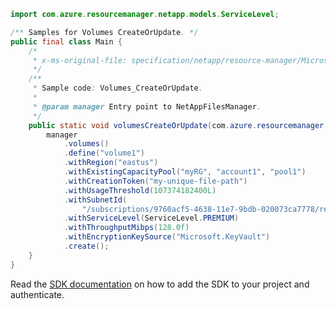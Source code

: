 ```java
import com.azure.resourcemanager.netapp.models.ServiceLevel;

/** Samples for Volumes CreateOrUpdate. */
public final class Main {
    /*
     * x-ms-original-file: specification/netapp/resource-manager/Microsoft.NetApp/stable/2021-10-01/examples/Volumes_CreateOrUpdate.json
     */
    /**
     * Sample code: Volumes_CreateOrUpdate.
     *
     * @param manager Entry point to NetAppFilesManager.
     */
    public static void volumesCreateOrUpdate(com.azure.resourcemanager.netapp.NetAppFilesManager manager) {
        manager
            .volumes()
            .define("volume1")
            .withRegion("eastus")
            .withExistingCapacityPool("myRG", "account1", "pool1")
            .withCreationToken("my-unique-file-path")
            .withUsageThreshold(107374182400L)
            .withSubnetId(
                "/subscriptions/9760acf5-4638-11e7-9bdb-020073ca7778/resourceGroups/myRP/providers/Microsoft.Network/virtualNetworks/testvnet3/subnets/testsubnet3")
            .withServiceLevel(ServiceLevel.PREMIUM)
            .withThroughputMibps(128.0f)
            .withEncryptionKeySource("Microsoft.KeyVault")
            .create();
    }
}
```

Read the [SDK documentation](https://github.com/Azure/azure-sdk-for-java/blob/azure-resourcemanager-netapp_1.0.0-beta.8/sdk/netapp/azure-resourcemanager-netapp/README.md) on how to add the SDK to your project and authenticate.
